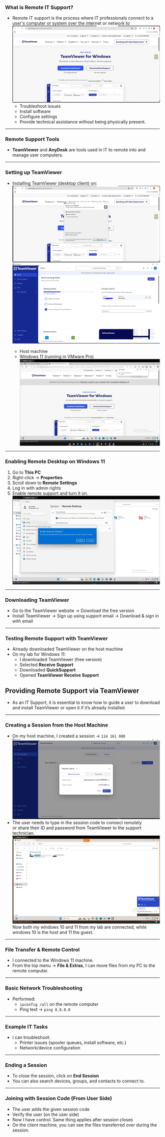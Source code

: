 
### What is Remote IT Support?

- Remote IT support is the process where IT professionals connect to a user's computer or system over the internet or network to
![Screenshot](images/screenshot336.jpg)
  - Troubleshoot issues
  - Install software
  - Configure settings
  - Provide technical assistance without being physically present.
---
### Remote Support Tools

- **TeamViewer** and **AnyDesk** are tools used in IT to remote into and manage user computers.
---
### Setting up TeamViewer

- Installing TeamViewer (desktop client) on:
![Screenshot](images/screenshot337.jpg)
![Screenshot](images/screenshot338.jpg)

  - Host machine
  - Windows 11 (running in VMware Pro)
![Screenshot](images/screenshot339.jpg)
---
### Enabling Remote Desktop on Windows 11

1. Go to **This PC**
2. Right-click → **Properties**
3. Scroll down to **Remote Settings**
4. Log in with admin rights
5. Enable remote support and turn it on.
![Screenshot](images/screenshot335.jpg)
---
### Downloading TeamViewer

- Go to the TeamViewer website → Download the free version
- Install TeamViewer → Sign up using support email → Download & sign in with email
---
### Testing Remote Support with TeamViewer

- Already downloaded TeamViewer on the host machine
- On my lab for Windows 11:
  - I downloaded TeamViewer (free version)
  - Selected **Receive Support**
  - Downloaded **QuickSupport**
  - Opened **TeamViewer Receive Support**
## Providing Remote Support via TeamViewer

- As an IT Support, it is essential to know how to guide a user to download and install TeamViewer or open it if it’s already installed.
---
### Creating a Session from the Host Machine

- On my host machine, I created a session → `114 161 080`
![Screenshot](images/screenshot340.jpg)
- The user needs to type in the session code to connect remotely  
  or share their ID and password from TeamViewer to the support technician.
![Screenshot](images/screenshot341.jpg)
Now both my windows 10 and 11 from my lab are connected, while windows 10 is the host and 11 the guest.

---
### File Transfer & Remote Control

- I connected to the Windows 11 machine.
- From the top menu → **File & Extras**, I can move files from my PC to the remote computer.

---
### Basic Network Troubleshooting

- Performed:
  - `ipconfig /all` on the remote computer
  - Ping test → `ping 8.8.8.8`
---
### Example IT Tasks

- I can troubleshoot:
  - Printer issues (spooler queues, install software, etc.)
  - Network/device configuration
---
### Ending a Session

- To close the session, click on **End Session**
- You can also search devices, groups, and contacts to connect to.
---
### Joining with Session Code (From User Side)

- The user adds the given session code
- Verify the user (on the user side)
- Now I have control. Same thing applies after session closes
- On the client machine, you can see the files transferred over during the session.
